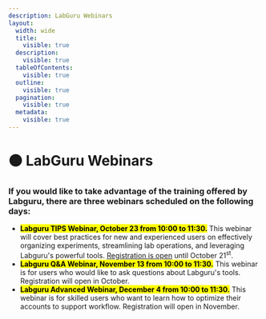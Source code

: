 ```yaml
---
description: LabGuru Webinars
layout:
  width: wide
  title:
    visible: true
  description:
    visible: true
  tableOfContents:
    visible: true
  outline:
    visible: true
  pagination:
    visible: true
  metadata:
    visible: true
---
```


# 🟠 LabGuru Webinars

### If you would like to take advantage of the training offered by Labguru, there are three webinars scheduled on the following days:



* <mark style="color:$danger;">**Labguru TIPS Webinar, October 23 from 10:00 to 11:30.**</mark> This webinar will cover best practices for new and experienced users on effectively organizing experiments, streamlining lab operations, and leveraging Labguru's powerful tools. [Registration is open](https://healthsciences.ku.dk/forms/forms-fi/labguru-tips_and_advice/) until October 21<sup>st</sup>.
* <mark style="color:$danger;">**Labguru Q\&A Webinar, November 13 from 10:00 to 11:30.**</mark> This webinar is for users who would like to ask questions about Labguru's tools. Registration will open in October.
* <mark style="color:$danger;">**Labguru Advanced Webinar, December 4 from 10:00 to 11:30.**</mark> This webinar is for skilled users who want to learn how to optimize their accounts to support workflow. Registration will open in November.
